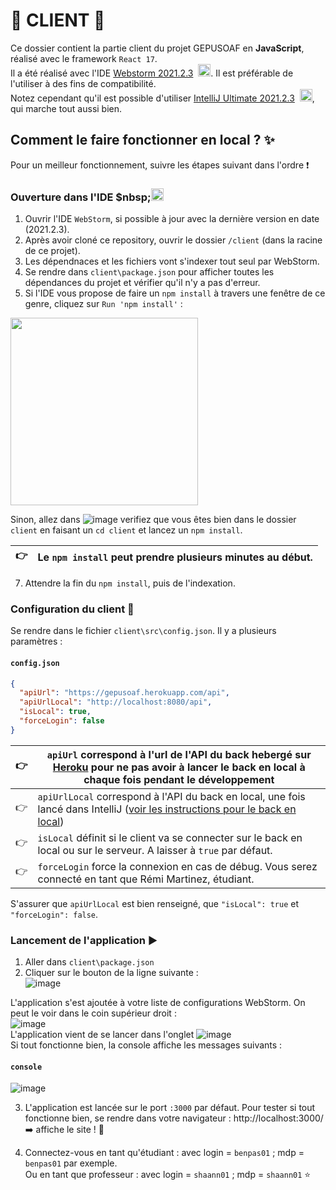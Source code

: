 # 💼 CLIENT 💼

Ce dossier contient la partie client du projet GEPUSOAF en **JavaScript**, réalisé avec le framework `React 17`.  
Il a été réalisé avec l'IDE [Webstorm 2021.2.3](https://www.jetbrains.com/fr-fr/webstorm/download/)&nbsp; <img src="https://upload.wikimedia.org/wikipedia/commons/thumb/7/71/WebStorm_Icon.png/1024px-WebStorm_Icon.png" alt="drawing" width="20"/>. Il est préférable de l'utiliser à des fins de compatibilité.  
Notez cependant qu'il est possible d'utiliser [IntelliJ Ultimate 2021.2.3](https://www.jetbrains.com/fr-fr/idea/download/#section=windows)&nbsp; <img src="https://upload.wikimedia.org/wikipedia/commons/thumb/9/9c/IntelliJ_IDEA_Icon.svg/1024px-IntelliJ_IDEA_Icon.svg.png" alt="drawing" width="20"/>, qui marche tout aussi bien.

## Comment le faire fonctionner en local ? ✨

Pour un meilleur fonctionnement, suivre les étapes suivant dans l'ordre ❗

### Ouverture dans l'IDE $nbsp;<img src="https://upload.wikimedia.org/wikipedia/commons/thumb/7/71/WebStorm_Icon.png/1024px-WebStorm_Icon.png" alt="drawing" width="20"/>  

1. Ouvrir l'IDE `WebStorm`, si possible à jour avec la dernière version en date (2021.2.3).
2. Après avoir cloné ce repository, ouvrir le dossier `/client` (dans la racine de ce projet).
3. Les dépendnaces et les fichiers vont s'indexer tout seul par WebStorm.
4. Se rendre dans `client\package.json` pour afficher toutes les dépendances du projet et vérifier qu'il n'y a pas d'erreur.
5. Si l'IDE vous propose de faire un `npm install` à travers une fenêtre de ce genre, cliquez sur `Run 'npm install'` :
<img src="https://user-images.githubusercontent.com/64494563/152064009-999ab7ae-ffa6-477b-95ad-a6937951dd5d.png" width="300"/>

Sinon, allez dans ![image](https://user-images.githubusercontent.com/64494563/152064553-066d9fe7-008a-4723-a116-bda167d76ebd.png)
 verifiez que vous êtes bien dans le dossier `client` en faisant un `cd client` et lancez un `npm install`.

| 👉 | Le `npm install` peut prendre plusieurs minutes au début.
|---------------|------------------------|

7. Attendre la fin du `npm install`, puis de l'indexation.

### Configuration du client 📄  

Se rendre dans le fichier `client\src\config.json`. Il y a plusieurs paramètres :
#### **`config.json`**
```json
{
  "apiUrl": "https://gepusoaf.herokuapp.com/api",
  "apiUrlLocal": "http://localhost:8080/api",
  "isLocal": true,
  "forceLogin": false
}
```

| 👉 | `apiUrl` correspond à l'url de l'API du back hebergé sur [Heroku](https://www.heroku.com/) pour ne pas avoir à lancer le back en local à chaque fois pendant le développement |
|---------------|------------------------|
| 👉 | `apiUrlLocal` correspond à l'API du back en local, une fois lancé dans IntelliJ ([voir les instructions pour le back en local](https://github.com/remi-martinez/gepusoaf/blob/master/server/README.md))|
| 👉 | `isLocal` définit si le client va se connecter sur le back en local ou sur le serveur. A laisser à `true` par défaut.|
| 👉 | `forceLogin` force la connexion en cas de débug. Vous serez connecté en tant que Rémi Martinez, étudiant.|

S'assurer que `apiUrlLocal` est bien renseigné, que `"isLocal": true` et `"forceLogin": false`.

### Lancement de l'application ▶️

1. Aller dans `client\package.json`
2. Cliquer sur le bouton de la ligne suivante :  
![image](https://user-images.githubusercontent.com/64494563/152062694-827d05c8-6b06-4cf6-a679-6c0b225a4f9f.png)

L'application s'est ajoutée à votre liste de configurations WebStorm. On peut le voir dans le coin supérieur droit :  
![image](https://user-images.githubusercontent.com/64494563/152062810-f50db5ba-480b-431f-beb7-8499dc9e0bba.png)  
L'application vient de se lancer dans l'onglet ![image](https://user-images.githubusercontent.com/64494563/152063754-d5a2dc0e-f343-46cd-b681-132b2c6473a7.png)  
Si tout fonctionne bien, la console affiche les messages suivants :  
  
#### **`console`**  
![image](https://user-images.githubusercontent.com/64494563/152063730-4df23385-0af6-4dd8-8e4e-0da8eafb256b.png)

3. L'application est lancée sur le port `:3000` par défaut. Pour tester si tout fonctionne bien, se rendre dans votre navigateur : 
http://localhost:3000/ ➡️ affiche le site ! 🎉 

4. Connectez-vous en tant qu'étudiant : avec login = `benpas01` ; mdp = `benpas01` par exemple.  
Ou en tant que professeur : avec login = `shaann01` ; mdp = `shaann01` ⭐



 
